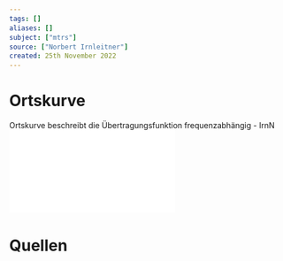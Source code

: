 ```yaml
---
tags: []
aliases: []
subject: ["mtrs"]
source: ["Norbert Irnleitner"]
created: 25th November 2022
---
```


# Ortskurve
Ortskurve beschreibt die Übertragungsfunktion frequenzabhängig - IrnN
![05_Ortskurven](../mess-technik/assets/Systemtheorie-Skript-Scans/05_Ortskurven.pdf)

# Quellen
